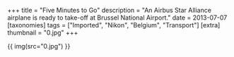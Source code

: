 +++
title = "Five Minutes to Go"
description = "An Airbus Star Alliance airplane is ready to take-off at Brussel National Airport."
date = 2013-07-07
[taxonomies]
tags = ["Imported", "Nikon", "Belgium", "Transport"]
[extra]
thumbnail = "0.jpg"
+++

{{ img(src="0.jpg") }}
